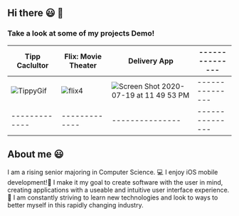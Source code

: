 ## Hi there 😃 👋

### Take a look at some of my projects Demo!



| Tipp Caclultor  |Flix: Movie Theater  | Delivery App|---------------|
| ------------- | ------------- |---------------|---------------|
| ![TippyGif](https://user-images.githubusercontent.com/49815957/91647215-1d552e80-ea26-11ea-915b-73fdd94959a2.gif) |![flix4](https://user-images.githubusercontent.com/49815957/93291640-a05ddf00-f7b1-11ea-8b7d-868493acd757.gif) |![Screen Shot 2020-07-19 at 11 49 53 PM](https://user-images.githubusercontent.com/49815957/87898300-cec27680-ca1b-11ea-8d3f-47e4f5d6e7de.png)  |---------------|
| ------------- | ------------- |---------------|---------------|


## About me 😃
I am a rising senior majoring in Computer Science. 💻
I enjoy iOS mobile development!📱
I make it my goal to create software with the user in mind, creating applications with a useable and intuitive user interface experience. 🤩
I am constantly striving to learn new technologies and look to ways to better myself in this rapidly changing industry.
<!--
**mariaSheahata17/mariaSheahata17** is a ✨ _special_ ✨ repository because its `README.md` (this file) appears on your GitHub profile.

Here are some ideas to get you started:

- 🔭 I’m currently working on ...
- 🌱 I’m currently learning ...
- 👯 I’m looking to collaborate on ...
- 🤔 I’m looking for help with ...
- 💬 Ask me about ...
- 📫 How to reach me: ...
- 😄 Pronouns: ...
- ⚡ Fun fact: ...
-->
